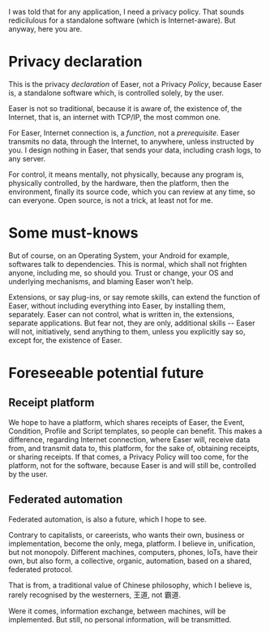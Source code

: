 I was told that for any application, I need a privacy policy. That sounds redicilulous for a standalone software (which is Internet-aware). But anyway, here you are.

Privacy declaration
======

This is the privacy *declaration* of Easer, 
not a Privacy *Policy*, 
because Easer is, 
a standalone software which, 
is controlled solely, 
by the user.

Easer is not so traditional, 
because it is aware of, 
the existence of, 
the Internet, 
that is, 
an internet with TCP/IP,
the most common one.

For Easer, 
Internet connection is, 
a *function*, 
not a *prerequisite*. 
Easer transmits no data, 
through the Internet, 
to anywhere, 
unless instructed by you. 
I design nothing in Easer,
that sends your data,
including crash logs,
to any server.

For control, 
it means mentally, 
not physically, 
because any program is, 
physically controlled, 
by the hardware, 
then the platform, 
then the environment, 
finally its source code, 
which you can review at any time, 
so can everyone. 
Open source, 
is not a trick, 
at least not for me.

Some must-knows
======

But of course, 
on an Operating System, 
your Android for example, 
softwares talk to dependencies. 
This is normal, 
which shall not frighten anyone, 
including me, 
so should you. 
Trust or change, 
your OS and underlying mechanisms, 
and blaming Easer won't help.

Extensions, 
or say plug-ins, 
or say remote skills, 
can extend the function of Easer, 
without including everything into Easer, 
by installing them, 
separately. 
Easer can not control, 
what is written in, 
the extensions, 
separate applications. 
But fear not, 
they are only, 
additional skills -- 
Easer will not, 
initiatively, 
send anything to them, 
unless you explicitly say so, 
except for, 
the existence of Easer.

Foreseeable potential future
=====

Receipt platform
-----

We hope to have a platform, 
which shares receipts of Easer, 
the Event, Condition, Profile and Script templates, 
so people can benefit. 
This makes a difference, 
regarding Internet connection, 
where Easer will, 
receive data from, 
and transmit data to, 
this platform, 
for the sake of, 
obtaining receipts, 
or sharing receipts. 
If that comes, 
a Privacy Policy will too come, 
for the platform, 
not for the software, 
because Easer is and will still be, 
controlled by the user.

Federated automation
------

Federated automation, 
is also a future, 
which I hope to see. 

Contrary to capitalists, 
or careerists, 
who wants their own, 
business or implementation, 
become the only, 
mega, 
platform. 
I believe in, 
unification, 
but not monopoly.
Different machines, 
computers, phones, IoTs, 
have their own, 
but also form, 
a collective, 
organic, 
automation, 
based on a shared, 
federated protocol. 

That is from, 
a traditional value of Chinese philosophy, 
which I believe is, 
rarely recognised by the westerners, 
王道, 
not 霸道.

Were it comes, 
information exchange, 
between machines, 
will be implemented. 
But still, 
no personal information, 
will be transmitted.
